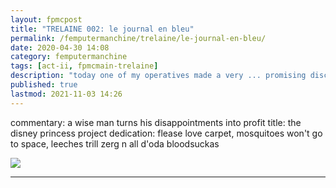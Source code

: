 ```yaml
---
layout: fpmcpost
title: "TRELAINE 002: le journal en bleu"
permalink: /femputermanchine/trelaine/le-journal-en-bleu/
date: 2020-04-30 14:08
category: femputermanchine
tags: [act-ii, fpmcmain-trelaine]
description: "today one of my operatives made a very ... promising discovery"
published: true
lastmod: 2021-11-03 14:26
---
```

[//]: # ( 10/15/21  -linkout removed)
[//]: # ( 11/03/21  -title added)

commentary: a wise man turns his disappointments into profit
title: the disney princess project
dedication: flease love carpet, mosquitoes won't go to space, leeches trill zerg n all d'oda bloodsuckas

<img src="{{ site.url }}/assets/img/dpp-00.jpg" />

*****

